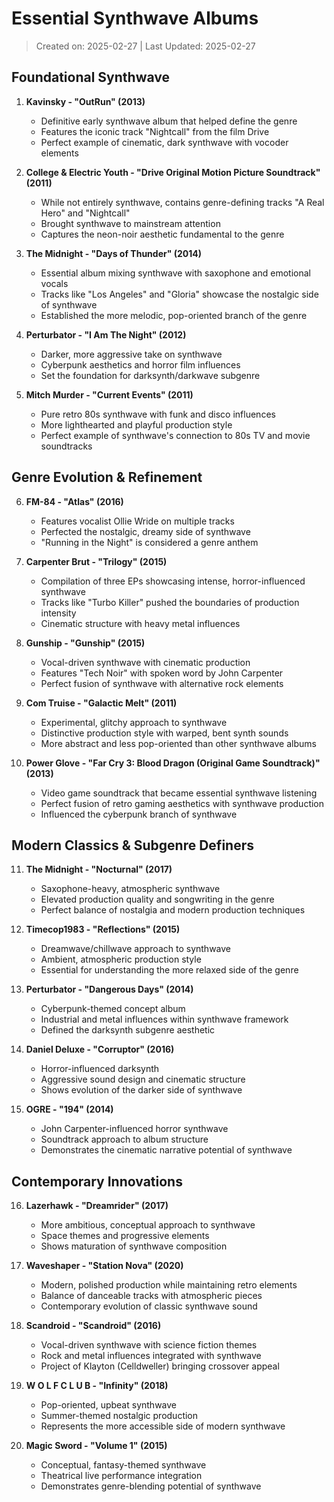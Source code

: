 
# Essential Synthwave Albums

> Created on: 2025-02-27 | Last Updated: 2025-02-27




## Foundational Synthwave

1. **Kavinsky - "OutRun" (2013)**
   - Definitive early synthwave album that helped define the genre
   - Features the iconic track "Nightcall" from the film Drive
   - Perfect example of cinematic, dark synthwave with vocoder elements

2. **College & Electric Youth - "Drive Original Motion Picture Soundtrack" (2011)**
   - While not entirely synthwave, contains genre-defining tracks "A Real Hero" and "Nightcall"
   - Brought synthwave to mainstream attention
   - Captures the neon-noir aesthetic fundamental to the genre

3. **The Midnight - "Days of Thunder" (2014)**
   - Essential album mixing synthwave with saxophone and emotional vocals
   - Tracks like "Los Angeles" and "Gloria" showcase the nostalgic side of synthwave
   - Established the more melodic, pop-oriented branch of the genre

4. **Perturbator - "I Am The Night" (2012)**
   - Darker, more aggressive take on synthwave
   - Cyberpunk aesthetics and horror film influences
   - Set the foundation for darksynth/darkwave subgenre

5. **Mitch Murder - "Current Events" (2011)**
   - Pure retro 80s synthwave with funk and disco influences
   - More lighthearted and playful production style
   - Perfect example of synthwave's connection to 80s TV and movie soundtracks

## Genre Evolution & Refinement

6. **FM-84 - "Atlas" (2016)**
   - Features vocalist Ollie Wride on multiple tracks
   - Perfected the nostalgic, dreamy side of synthwave
   - "Running in the Night" is considered a genre anthem

7. **Carpenter Brut - "Trilogy" (2015)**
   - Compilation of three EPs showcasing intense, horror-influenced synthwave
   - Tracks like "Turbo Killer" pushed the boundaries of production intensity
   - Cinematic structure with heavy metal influences

8. **Gunship - "Gunship" (2015)**
   - Vocal-driven synthwave with cinematic production
   - Features "Tech Noir" with spoken word by John Carpenter
   - Perfect fusion of synthwave with alternative rock elements

9. **Com Truise - "Galactic Melt" (2011)**
   - Experimental, glitchy approach to synthwave
   - Distinctive production style with warped, bent synth sounds
   - More abstract and less pop-oriented than other synthwave albums

10. **Power Glove - "Far Cry 3: Blood Dragon (Original Game Soundtrack)" (2013)**
    - Video game soundtrack that became essential synthwave listening
    - Perfect fusion of retro gaming aesthetics with synthwave production
    - Influenced the cyberpunk branch of synthwave

## Modern Classics & Subgenre Definers

11. **The Midnight - "Nocturnal" (2017)**
    - Saxophone-heavy, atmospheric synthwave
    - Elevated production quality and songwriting in the genre
    - Perfect balance of nostalgia and modern production techniques

12. **Timecop1983 - "Reflections" (2015)**
    - Dreamwave/chillwave approach to synthwave
    - Ambient, atmospheric production style
    - Essential for understanding the more relaxed side of the genre

13. **Perturbator - "Dangerous Days" (2014)**
    - Cyberpunk-themed concept album
    - Industrial and metal influences within synthwave framework
    - Defined the darksynth subgenre aesthetic

14. **Daniel Deluxe - "Corruptor" (2016)**
    - Horror-influenced darksynth
    - Aggressive sound design and cinematic structure
    - Shows evolution of the darker side of synthwave

15. **OGRE - "194" (2014)**
    - John Carpenter-influenced horror synthwave
    - Soundtrack approach to album structure
    - Demonstrates the cinematic narrative potential of synthwave

## Contemporary Innovations

16. **Lazerhawk - "Dreamrider" (2017)**
    - More ambitious, conceptual approach to synthwave
    - Space themes and progressive elements
    - Shows maturation of synthwave composition

17. **Waveshaper - "Station Nova" (2020)**
    - Modern, polished production while maintaining retro elements
    - Balance of danceable tracks with atmospheric pieces
    - Contemporary evolution of classic synthwave sound

18. **Scandroid - "Scandroid" (2016)**
    - Vocal-driven synthwave with science fiction themes
    - Rock and metal influences integrated with synthwave
    - Project of Klayton (Celldweller) bringing crossover appeal

19. **W O L F C L U B - "Infinity" (2018)**
    - Pop-oriented, upbeat synthwave
    - Summer-themed nostalgic production
    - Represents the more accessible side of modern synthwave

20. **Magic Sword - "Volume 1" (2015)**
    - Conceptual, fantasy-themed synthwave
    - Theatrical live performance integration
    - Demonstrates genre-blending potential of synthwave
